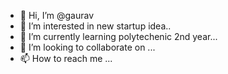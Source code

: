 - 👋 Hi, I’m @gaurav
- 👀 I’m interested in new startup idea..
- 🌱 I’m currently learning polytechenic 2nd year...
- 💞️ I’m looking to collaborate on ...
- 📫 How to reach me ...

<!---
gaydhaned/gaydhaned is a ✨ special ✨ repository because its `README.md` (this file) appears on your GitHub profile.
You can click the Preview link to take a look at your changes.
--->
